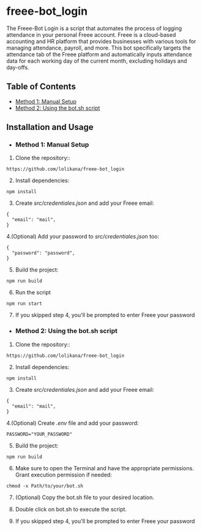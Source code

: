 # freee-bot_login

The Freee-Bot Login is a script that automates the process of logging attendance in your personal Freee account. Freee is a cloud-based accounting and HR platform that provides businesses with various tools for managing attendance, payroll, and more. This bot specifically targets the attendance tab of the Freee platform and automatically inputs attendance data for each working day of the current month, excluding holidays and day-offs.

## Table of Contents
- [Method 1: Manual Setup](#method-1)
- [Method 2: Using the bot.sh script](#method-2)

## Installation and Usage

<a name="method-1"></a>
- ### Method 1: Manual Setup

1. Clone the repository::

`https://github.com/lolikana/freee-bot_login`

2. Install dependencies:

`npm install`

3. Create <i>src/credentiales.json</i> and add your Freee email:

```
{
  "email": "mail",
}

```

4.(Optional) Add your password to <i>src/credentiales.json</i> too:

```
{
  "password": "password",
}
```

5. Build the project:  

`npm run build`

6. Run the script

`npm run start`

7. If you skipped step 4, you'll be prompted to enter Freee your password

<a name="method-2"></a>
- ### Method 2: Using the bot.sh script

1. Clone the repository::

`https://github.com/lolikana/freee-bot_login`

2. Install dependencies:

`npm install`

3. Create <i>src/credentiales.json</i> and add your Freee email:

```
{
  "email": "mail",
}

```

4.(Optional) Create <i>.env</i> file and add your password:

```
PASSWORD="YOUR_PASSWORD"
```

5. Build the project:  

`npm run build`

6. Make sure to open the Terminal and have the appropriate permissions. Grant execution permission if needed:

 `chmod -x Path/to/your/bot.sh` 

7. (Optional) Copy the bot.sh file to your desired location.

8. Double click on bot.sh to execute the script.

9. If you skipped step 4, you'll be prompted to enter Freee your password

